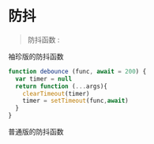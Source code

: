 # 防抖

> 防抖函数 :

袖珍版的防抖函数

```js
function debounce (func, await = 200) {
  var timer = null
  return function (...args){
    clearTimeout(timer)
    timer = setTimeout(func,await)
  }
}
```

普通版的防抖函数
